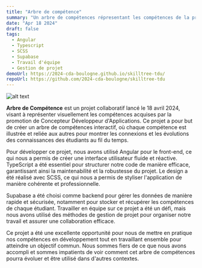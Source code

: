 ```yaml
---
title: "Arbre de compétence"
summary: "Un arbre de compétences répresentant les compétences de la promo Concepteur développeur d'application."
date: "Apr 18 2024"
draft: false
tags:
  - Angular
  - Typescript
  - SCSS
  - Supabase
  - Travail d'équipe
  - Gestion de projet
demoUrl: https://2024-cda-boulogne.github.io/skilltree-tdu/
repoUrl: https://github.com/2024-cda-boulogne/skilltree-tdu
---
```


![alt text](/skilltree.png "SkillTree l'arbre de compétence qui nous défini")

**Arbre de Compétence** est un projet collaboratif lancé le 18 avril 2024, visant à représenter visuellement les compétences acquises par la promotion de Concepteur Développeur d'Applications. Ce projet a pour but de créer un arbre de compétences interactif, où chaque compétence est illustrée et reliée aux autres pour montrer les connexions et les évolutions des connaissances des étudiants au fil du temps.

Pour développer ce projet, nous avons utilisé Angular pour le front-end, ce qui nous a permis de créer une interface utilisateur fluide et réactive. TypeScript a été essentiel pour structurer notre code de manière efficace, garantissant ainsi la maintenabilité et la robustesse du projet. Le design a été réalisé avec SCSS, ce qui nous a permis de styliser l'application de manière cohérente et professionnelle.

Supabase a été choisi comme backend pour gérer les données de manière rapide et sécurisée, notamment pour stocker et récupérer les compétences de chaque étudiant. Travailler en équipe sur ce projet a été un défi, mais nous avons utilisé des méthodes de gestion de projet pour organiser notre travail et assurer une collaboration efficace.

Ce projet a été une excellente opportunité pour nous de mettre en pratique nos compétences en développement tout en travaillant ensemble pour atteindre un objectif commun. Nous sommes fiers de ce que nous avons accompli et sommes impatients de voir comment cet arbre de compétences pourra évoluer et être utilisé dans d'autres contextes.
